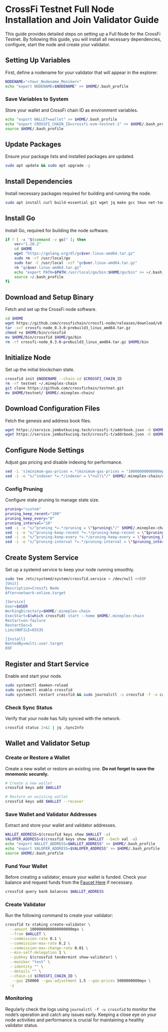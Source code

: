 # CrossFi Testnet Full Node Installation and Join Validator Guide

This guide provides detailed steps on setting up a Full Node for the CrossFi Testnet. By following this guide, you will install all necessary dependencies, configure, start the node and create your validator.

## Setting Up Variables

First, define a nodename for your validator that will appear in the explorer.

```bash
NODENAME="<Your_Nodename_Moniker>"
echo "export NODENAME=$NODENAME" >> $HOME/.bash_profile
```

### Save Variables to System

Store your wallet and CrossFi chain ID as environment variables.

```bash
echo "export WALLET=wallet" >> $HOME/.bash_profile
echo "export CROSSFI_CHAIN_ID=crossfi-evm-testnet-1" >> $HOME/.bash_profile
source $HOME/.bash_profile
```

## Update Packages

Ensure your package lists and installed packages are updated.

```bash
sudo apt update && sudo apt upgrade -y
```

## Install Dependencies

Install necessary packages required for building and running the node.

```bash
sudo apt install curl build-essential git wget jq make gcc tmux net-tools ccze -y
```

## Install Go

Install Go, required for building the node software.

```bash
if ! [ -x "$(command -v go)" ]; then
    ver="1.20.2"
    cd $HOME
    wget "https://golang.org/dl/go$ver.linux-amd64.tar.gz"
    sudo rm -rf /usr/local/go
    sudo tar -C /usr/local -xzf "go$ver.linux-amd64.tar.gz"
    rm "go$ver.linux-amd64.tar.gz"
    echo "export PATH=$PATH:/usr/local/go/bin:$HOME/go/bin" >> ~/.bash_profile
    source ~/.bash_profile
fi
```

## Download and Setup Binary

Fetch and set up the CrossFi node software.

```bash
cd $HOME
wget https://github.com/crossfichain/crossfi-node/releases/download/v0.3.0-prebuild3/crossfi-node_0.3.0-prebuild3_linux_amd64.tar.gz
tar -xvf crossfi-node_0.3.0-prebuild3_linux_amd64.tar.gz
chmod +x $HOME/bin/crossfid
mv $HOME/bin/crossfid $HOME/go/bin
rm -rf crossfi-node_0.3.0-prebuild3_linux_amd64.tar.gz $HOME/bin
```

## Initialize Node

Set up the initial blockchain state.

```bash
crossfid init $NODENAME --chain-id $CROSSFI_CHAIN_ID
rm -rf testnet ~/.mineplex-chain
git clone https://github.com/crossfichain/testnet.git
mv $HOME/testnet/ $HOME/.mineplex-chain/
```

## Download Configuration Files

Fetch the genesis and address book files.

```bash
wget https://service.jembutkucing.tech/crossfi-t/addrbook.json -O $HOME/.mineplex-chain/config/genesis.json
wget https://service.jembutkucing.tech/crossfi-t/addrbook.json -O $HOME/.mineplex-chain/config/addrbook.json
```

## Configure Node Settings

Adjust gas pricing and disable indexing for performance.

```bash
sed -i 's|minimum-gas-prices =.*|minimum-gas-prices = "10000000000000mpx"|g' $HOME/.mineplex-chain/config/app.toml
sed -i -e "s/^indexer *=.*/indexer = \"null\"/" $HOME/.mineplex-chain/config/config.toml
```

### Config Pruning

Configure state pruning to manage state size.

```bash
pruning="custom"
pruning_keep_recent="100"
pruning_keep_every="0"
pruning_interval="10"
sed -i -e "s/^pruning *=.*/pruning = \"$pruning\"/" $HOME/.mineplex-chain/config/app.toml
sed -i -e "s/^pruning-keep-recent *=.*/pruning-keep-recent = \"$pruning_keep_recent\"/" $HOME/.mineplex-chain/config/app.toml
sed -i -e "s/^pruning-keep-every *=.*/pruning-keep-every = \"$pruning_keep_every\"/" $HOME/.mineplex-chain/config/app.toml
sed -i -e "s/^pruning-interval *=.*/pruning-interval = \"$pruning_interval\"/" $HOME/.mineplex-chain/config/app.toml
```

## Create System Service

Set up a systemd service to keep your node running smoothly.

```bash
sudo tee /etc/systemd/system/crossfid.service > /dev/null <<EOF
[Unit]
Description=Crossfi Node
After=network-online.target

[Service]
User=$USER
WorkingDirectory=$HOME/.mineplex-chain
ExecStart=$(which crossfid) start --home $HOME/.mineplex-chain
Restart=on-failure
RestartSec=5
LimitNOFILE=65535

[Install]
WantedBy=multi-user.target
EOF
```

## Register and Start Service

Enable and start your node.

```bash
sudo systemctl daemon-reload
sudo systemctl enable crossfid
sudo systemctl restart crossfid && sudo journalctl -u crossfid -f -o cat
```

### **Check Sync Status**

Verify that your node has fully synced with the network.

```bash
crossfid status 2>&1 | jq .SyncInfo
```

## **Wallet and Validator Setup**

### **Create or Restore a Wallet**

Create a new wallet or restore an existing one. **Do not forget to save the mnemonic securely.**

```bash
# Create a new wallet
crossfid keys add $WALLET

# Restore an existing wallet
crossfid keys add $WALLET --recover
```

### **Save Wallet and Validator Addresses**

Extract and store your wallet and validator addresses.

```bash
WALLET_ADDRESS=$(crossfid keys show $WALLET -a)
VALOPER_ADDRESS=$(crossfid keys show $WALLET --bech val -a)
echo "export WALLET_ADDRESS=$WALLET_ADDRESS" >> $HOME/.bash_profile
echo "export VALOPER_ADDRESS=$VALOPER_ADDRESS" >> $HOME/.bash_profile
source $HOME/.bash_profile
```
### **Fund Your Wallet**

Before creating a validator, ensure your wallet is funded. Check your balance and request funds from the [Faucet Here](https://docs.crossfi.org/crossfi-foundation/xfi-pad#discord-faucet)
 if necessary.

```bash
crossfid query bank balances $WALLET_ADDRESS
```
### **Create Validator**

Run the following command to create your validator:

```bash
crossfid tx staking create-validator \
  --amount 1000000000000000000mpx \
  --from $WALLET \
  --commission-rate 0.1 \
  --commission-max-rate 0.2 \
  --commission-max-change-rate 0.01 \
  --min-self-delegation 1 \
  --pubkey $(crossfid tendermint show-validator) \
  --moniker "test" \
  --identity "" \
  --details "" \
  --chain-id $CROSSFI_CHAIN_ID \
   --gas 250000 --gas-adjustment 1.5 --gas-prices 5000000000mpx \
  -y
```

### **Monitoring**

Regularly check the logs using `journalctl -f -u crossfid` to monitor the node’s operation and catch any issues early. Keeping a close eye on your node activities and performance is crucial for maintaining a healthy validator status.
